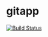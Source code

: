# gitapp
[![Build Status](https://dev.azure.com/mukeshvr84/AgileProject/_apis/build/status%2Fmukeshvr84.gitapp?branchName=master)](https://dev.azure.com/mukeshvr84/AgileProject/_build/latest?definitionId=6&branchName=master)
